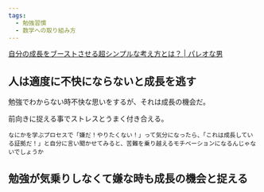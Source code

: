 ```yaml
---
tags:
  - 勉強習慣
  - 数学への取り組み方
---
```

[自分の成長をブーストさせる超シンプルな考え方とは？ | パレオな男](https://yuchrszk.blogspot.com/2023/01/blog-post_27.html)

## 人は適度に不快にならないと成長を逃す


勉強でわからない時不快な思いをするが、それは成長の機会だ。

前向きに捉える事でストレスとうまく付き合える。

```
なにかを学ぶプロセスで「嫌だ！やりたくない！」って気分になったら、「これは成長している証拠だ！」と自分に言い聞かせてみると、苦難を乗り越えるモチベーションになるんじゃないでしょうか
```

## 勉強が気乗りしなくて嫌な時も成長の機会と捉える 
